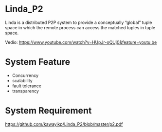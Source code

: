 # Linda_P2
Linda is a distributed P2P system to provide a conceptually “global” tuple space in which the remote process can access the matched tuples in tuple space.

Vedio: https://www.youtube.com/watch?v=HUpJr-oQUj0&feature=youtu.be

# System Feature
- Concurrency
- scalability
- fault tolerance
- transparency

# System Requirement
https://github.com/kawayikp/Linda_P2/blob/master/p2.pdf
